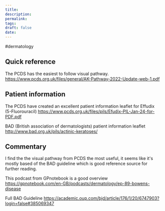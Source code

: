 ```yaml
---
title:
description: 
permalink: 
tags: 
draft: false
date:
---
```



#dermatology 


## Quick reference
The PCDS has the easiest to follow visual pathway.
https://www.pcds.org.uk/files/general/AK-Pathway-2022-Update-web-1.pdf

## Patient information 
The PCDS have created an excellent patient information leaflet for Effudix (5-Fluorouracil) 
https://www.pcds.org.uk/files/pils/Efudix-PIL-Jan-24-for-PDF.pdf

BAD (British association of dermatologists) patient information leaflet
http://www.bad.org.uk/pils/actinic-keratoses/

## Commentary
I find the the visual pathway from PCDS the most useful, it seems like it's mostly based of the BAD guideline which is good reference source for further reading.

This podcast from GPnotebook is a good overview
https://gpnotebook.com/en-GB/podcasts/dermatology/ep-89-bowens-disease

Full BAD Guideline
https://academic.oup.com/bjd/article/176/1/20/6747903?login=false#385069347